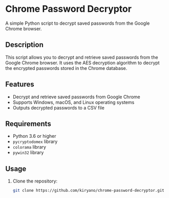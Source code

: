 # Chrome Password Decryptor

A simple Python script to decrypt saved passwords from the Google Chrome browser.

## Description

This script allows you to decrypt and retrieve saved passwords from the Google Chrome browser. It uses the AES decryption algorithm to decrypt the encrypted passwords stored in the Chrome database.

## Features

- Decrypt and retrieve saved passwords from Google Chrome
- Supports Windows, macOS, and Linux operating systems
- Outputs decrypted passwords to a CSV file

## Requirements

- Python 3.6 or higher
- `pycryptodomex` library
- `colorama` library
- `pywin32` library

## Usage

1. Clone the repository:

   ```bash
   git clone https://github.com/kiryano/chrome-password-decryptor.git
